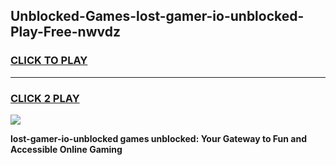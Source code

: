 
## Unblocked-Games-lost-gamer-io-unblocked-Play-Free-nwvdz
<h3>
<a href="https://premium76.site?title=lost-gamer-io-unblocked&ref=19M">CLICK TO PLAY</a></h3>
<hr>

<h3>
<a href="https://premium76.site?title=lost-gamer-io-unblocked&ref=19M">CLICK 2 PLAY</a>
  
</h3>

<a href="https://premium76.site?title=lost-gamer-io-unblocked&ref=19M"><img src="https://clearcache.store/games.png"></a>


**lost-gamer-io-unblocked games unblocked: Your Gateway to Fun and Accessible Online Gaming**
